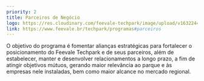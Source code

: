 ```yaml
---
priority: 2
title: Parceiros de Negócio
logo: https://res.cloudinary.com/feevale-techpark/image/upload/v1632244220/logo-parceiros-de-negocios-01.png
link: https://www.feevale.br/techpark/programas#parceiros
---
```

O objetivo do programa é fomentar alianças estratégicas para fortalecer o posicionamento do Feevale Techpark e de seus parceiros, além de estabelecer, manter e desenvolver relacionamentos a longo prazo, a fim de atingir objetivos mútuos, gerando maior relevância ao parque e às empresas nele instaladas, bem como maior alcance no mercado regional.
